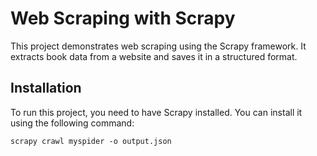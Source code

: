 # Web Scraping with Scrapy

This project demonstrates web scraping using the Scrapy framework. It extracts book data from a website and saves it in a structured format.

## Installation

To run this project, you need to have Scrapy installed. You can install it using the following command:

```
scrapy crawl myspider -o output.json
```
